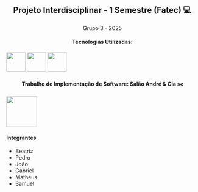 <div align='center' style="display: inline">
<h2>Projeto Interdisciplinar - 1 Semestre (Fatec) 💻</h2>
<p>Grupo 3 - 2025</p>
</div>

<div align='center' style="display: inline">
<h4> Tecnologias Utilizadas:</h4>
<img width='50' height='50' src="https://cdn.jsdelivr.net/gh/devicons/devicon@latest/icons/html5/html5-original.svg" />
<img width='50' height='50' src="https://cdn.jsdelivr.net/gh/devicons/devicon@latest/icons/bootstrap/bootstrap-original-wordmark.svg" />
<img width='50' height='50' src="https://cdn.jsdelivr.net/gh/devicons/devicon@latest/icons/css3/css3-original.svg" />
</div>

<div align='center' style="display: inline">    
<h4>Trabalho de Implementação de Software: Salão André & Cia ✂️</h4>
<img src="../README/img/logo.jpeg" width='80' height='80'/>
</div>

<h4>Integrantes</h4>
<nav>
    <ul>
        <li>Beatriz</li>
        <li>Pedro</li>
        <li>João</li>
        <li>Gabriel</li>
        <li>Matheus</li>
        <li>Samuel</li> 
</ul>
</nav>

